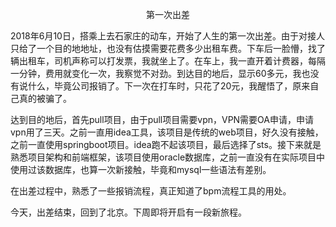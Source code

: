 <p align="center">第一次出差</p>
2018年6月10日，搭乘上去石家庄的动车，开始了人生的第一次出差。由于对接人只给了一个目的地地址，也没有估摸需要花费多少出租车费。下车后一脸懵，找了辆出租车，司机声称可以打发票，我就坐上了。在车上，我一直开着计费器，每隔一分钟，费用就变化一次，我察觉不对劲。到达目的地后，显示60多元，我也没有说什么，毕竟公司报销了。下一次在打车时，只花了20元，我醒悟了，原来自己真的被骗了。
   
   
达到目的地后，首先pull项目，由于pull项目需要vpn，VPN需要OA申请，申请vpn用了三天。之前一直用idea工具，该项目是传统的web项目，好久没有接触，之前一直使用springboot项目。idea跑不起该项目，最后选择了sts。接下来就是熟悉项目架构和前端框架，该项目使用oracle数据库，之前一直没有在实际项目中使用过该数据库，也算一次新接触，毕竟和mysql一些语法有差别。  


在出差过程中，熟悉了一些报销流程，真正知道了bpm流程工具的用处。
  

今天，出差结束，回到了北京。下周即将开启有一段新旅程。
